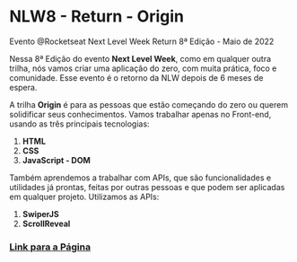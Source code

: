 # NLW8 - Return - Origin
Evento @Rocketseat Next Level Week Return 8ª Edição - Maio de 2022

Nessa 8ª Edição do evento **Next Level Week**, como em qualquer outra trilha, nós vamos criar uma aplicação do zero, com muita prática, foco e comunidade. Esse evento é o retorno da NLW depois de 6 meses de espera.

A trilha **Origin** é para as pessoas que estão começando do zero ou querem solidificar seus conhecimentos. Vamos trabalhar apenas no Front-end, usando as três principais tecnologias:

1. **HTML**
2. **CSS**
3. **JavaScript - DOM**

Também aprendemos a trabalhar com APIs, que são funcionalidades e utilidades já prontas, feitas por outras pessoas e que podem ser aplicadas em qualquer projeto. Utilizamos as APIs:

1. **SwiperJS** 
2. **ScrollReveal**

### [Link para a Página](https://luca-merighi.github.io/NLW8-Return-Origin/ "DoctorCare")
